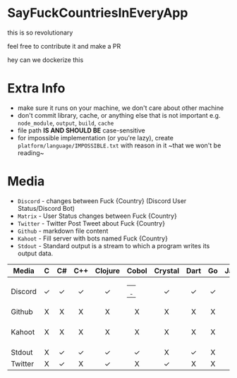 # SayFuckCountriesInEveryApp

this is so revolutionary

feel free to contribute it and make a PR

hey can we dockerize this

# Extra Info

- make sure it runs on your machine, we don't care about other machine
- don't commit library, cache, or anything else that is not important e.g. `node_module`, `output`, `build`, `cache`
- file path **IS AND SHOULD BE** case-sensitive
- for impossible implementation (or you're lazy),
 create `platform/language/IMPOSSIBLE.txt` with
 reason in it ~that we won't be reading~

# Media

- `Discord` - changes between Fuck {Country} (Discord User Status/Discord Bot)
- `Matrix` - User Status changes between Fuck {Country}
- `Twitter` - Twitter Post Tweet about Fuck {Country}
- `Github` - markdown file content
- `Kahoot` - Fill server with bots named Fuck {Country}
- `Stdout` - Standard output is a stream to which a program writes its output data.

<GENERATED>

| Media | C | C# | C++ | Clojure | Cobol | Crystal | Dart | Go | Java | Javascript | Julia | Kotlin | Lua | Nim | Perl | Powershell | Python | Ruby | Rust | Swift |
| --- | :-: | :-: | :-: | :-: | :-: | :-: | :-: | :-: | :-: | :-: | :-: | :-: | :-: | :-: | :-: | :-: | :-: | :-: | :-: | :-: |
| Discord | ✓ | ✓ | ✓ | ✓ | <table><tr><td><a href="discord/Cobol/IMPOSSIBLE.txt" style="display:block;">&nbsp;</a></td></tr></table> | ✓ | ✓ | ✓ | ✓ | ✓ | ✓ | ✓ | ✓ | ✓ | X | ✓ | ✓ | ✓ | ✓ | ✓ |
| Github | X | X | X | X | X | X | X | X | X | X | X | X | X | X | X | ✓ | ✓ | X | X | X |
| Kahoot | X | X | X | X | X | X | X | X | X | X | X | X | X | X | X | <table><tr><td><a href="kahoot/Powershell/IMPOSSIBLE.txt" style="display:block;">&nbsp;</a></td></tr></table> | ✓ | X | X | X |
| Stdout | X | ✓ | ✓ | ✓ | ✓ | X | ✓ | X | ✓ | ✓ | X | X | X | ✓ | X | ✓ | ✓ | ✓ | ✓ | X |
| Twitter | X | ✓ | X | ✓ | X | ✓ | X | X | X | ✓ | X | X | ✓ | X | ✓ | ✓ | ✓ | ✓ | X | X |

</GENERATED>